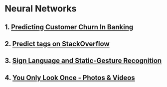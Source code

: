 # Neural Networks

## 1. [Predicting Customer Churn In Banking](https://github.com/blackbird71SR/Small-Deep-Learning-Projects/tree/master/Predicting%20Customer%20Churn%20In%20Banking)

## 2. [Predict tags on StackOverflow](https://github.com/blackbird71SR/Small-Deep-Learning-Projects/tree/master/Predict%20tags%20on%20StackOverflow)

## 3. [Sign Language and Static-Gesture Recognition](https://github.com/blackbird71SR/Small-Deep-Learning-Projects/tree/master/Sign%20Language%20and%20Static-Gesture%20Recognition)

## 4. [You Only Look Once - Photos & Videos](https://github.com/blackbird71SR/Small-Deep-Learning-Projects/tree/master/You%20Only%20Look%20Once)